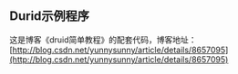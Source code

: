 ## Durid示例程序 ##
这是博客《druid简单教程》的配套代码，博客地址：[http://blog.csdn.net/yunnysunny/article/details/8657095](http://blog.csdn.net/yunnysunny/article/details/8657095)

